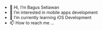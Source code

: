 - 👋 Hi, I’m Bagus Setiawan
- 👀 I’m interested in mobile apps development
- 🌱 I’m currently learning iOS Development
- 📫 How to reach me ...

<!---
bagusstwn/bagusstwn is a ✨ special ✨ repository because its `README.md` (this file) appears on your GitHub profile.
You can click the Preview link to take a look at your changes.
--->
